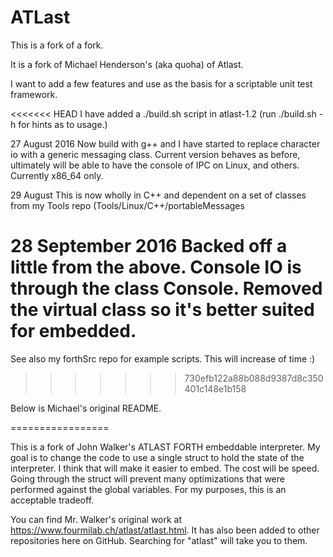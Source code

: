 ATLast
======

This is a fork of a fork.

It is a fork of Michael Henderson's (aka quoha) of Atlast.

I want to add a few features and use as the basis for a scriptable unit test framework.

<<<<<<< HEAD
I have added a ./build.sh script in atlast-1.2 (run ./build.sh -h for hints as to usage.)

27 August 2016 Now build with g++ and I have started to replace character io with a generic messaging class.  Current version behaves as before, ultimately will be able to have the console of IPC on Linux, and others.  Currently x86_64 only.

29 August This is now wholly in C++ and dependent on a set of classes from my Tools repo (Tools/Linux/C++/portableMessages

28 September 2016 Backed off a little from the above.  Console IO is through the class Console.  Removed the virtual class so it's better suited for embedded.
=======
See also my forthSrc repo for example scripts.  This will increase of time :)
>>>>>>> 730efb122a88b088d9387d8c350401c148e1b158

Below is Michael's original README.

=================

This is a fork of John Walker's ATLAST FORTH embeddable interpreter. My goal is to change the code to use a single
struct to hold the state of the interpreter. I think that will make it easier to embed. The cost will be speed. Going
through the struct will prevent many optimizations that were performed against the global variables. For my purposes,
this is an acceptable tradeoff.

You can find Mr. Walker's original work at https://www.fourmilab.ch/atlast/atlast.html. It has also been added to
other repositories here on GitHub. Searching for "atlast" will take you to them.
